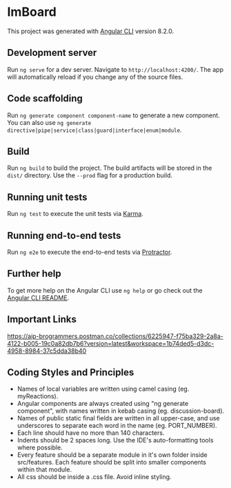# ImBoard

This project was generated with [Angular CLI](https://github.com/angular/angular-cli) version 8.2.0.

## Development server

Run `ng serve` for a dev server. Navigate to `http://localhost:4200/`. The app will automatically reload if you change any of the source files.

## Code scaffolding

Run `ng generate component component-name` to generate a new component. You can also use `ng generate directive|pipe|service|class|guard|interface|enum|module`.

## Build

Run `ng build` to build the project. The build artifacts will be stored in the `dist/` directory. Use the `--prod` flag for a production build.

## Running unit tests

Run `ng test` to execute the unit tests via [Karma](https://karma-runner.github.io).

## Running end-to-end tests

Run `ng e2e` to execute the end-to-end tests via [Protractor](http://www.protractortest.org/).

## Further help

To get more help on the Angular CLI use `ng help` or go check out the [Angular CLI README](https://github.com/angular/angular-cli/blob/master/README.md).

## Important Links

https://aip-brogrammers.postman.co/collections/6225947-f75ba329-2a8a-4122-b005-19c0a82db7b6?version=latest&workspace=1b74ded5-d3dc-4958-8984-37c5dda38b40

## Coding Styles and Principles

- Names of local variables are written using camel casing (eg. myReactions).
- Angular components are always created using "ng generate component", with names written in kebab casing (eg. discussion-board).
- Names of public static final fields are written in all upper-case, and use underscores to separate each word in the name (eg. PORT_NUMBER).
- Each line should have no more than 140 characters.
- Indents should be 2 spaces long. Use the IDE's auto-formatting tools where possible.
- Every feature should be a separate module in it's own folder inside src/features. Each feature should be split into smaller components within that module.
- All css should be inside a .css file. Avoid inline styling.
